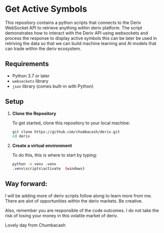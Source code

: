 # Get Active Symbols

This repository contains a python scripts that connects to the Deriv WebSocket API to retrieve anything within deriv platform. The script demonstrates how to interact with the Deriv API using websockets and process the response to display active symbols this can be later be used in retriving the data so that we can build machine learning and AI models that can trade within the deriv ecosystem.

## Requirements

- Python 3.7 or later
- `websockets` library
- `json` library (comes built-in with Python)

## Setup

1. **Clone the Repository**

   To get started, clone this repository to your local machine:

   ```sh
   git clone https://github.com/chumbacash/deriv.git
   cd deriv

2. **Create a virtual environment**

   To do this, this is where to start by typing:

   ```sh
   python -m venv .venv
   .venv\scripts\activate  (windows)

## Way forward:

I will be adding more of deriv scripts follow along to learn more from me. There are alot of opportunities within the deriv markets. Be creative.

Also, remember you are responsible of the code outcomes. I do not take the risk of losing your money in this volatile market of deriv.

Lovely day from Chumbacash